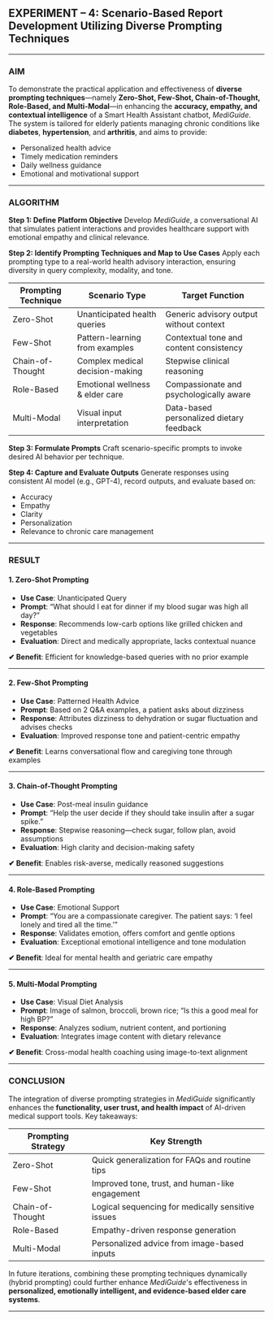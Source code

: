 
## **EXPERIMENT – 4: Scenario-Based Report Development Utilizing Diverse Prompting Techniques**

---

### **AIM**

To demonstrate the practical application and effectiveness of **diverse prompting techniques**—namely **Zero-Shot, Few-Shot, Chain-of-Thought, Role-Based, and Multi-Modal**—in enhancing the **accuracy, empathy, and contextual intelligence** of a Smart Health Assistant chatbot, *MediGuide*. The system is tailored for elderly patients managing chronic conditions like **diabetes**, **hypertension**, and **arthritis**, and aims to provide:

* Personalized health advice
* Timely medication reminders
* Daily wellness guidance
* Emotional and motivational support

---

### **ALGORITHM**

**Step 1: Define Platform Objective**
Develop *MediGuide*, a conversational AI that simulates patient interactions and provides healthcare support with emotional empathy and clinical relevance.

**Step 2: Identify Prompting Techniques and Map to Use Cases**
Apply each prompting type to a real-world health advisory interaction, ensuring diversity in query complexity, modality, and tone.

| Prompting Technique | Scenario Type                   | Target Function                          |
| ------------------- | ------------------------------- | ---------------------------------------- |
| Zero-Shot           | Unanticipated health queries    | Generic advisory output without context  |
| Few-Shot            | Pattern-learning from examples  | Contextual tone and content consistency  |
| Chain-of-Thought    | Complex medical decision-making | Stepwise clinical reasoning              |
| Role-Based          | Emotional wellness & elder care | Compassionate and psychologically aware  |
| Multi-Modal         | Visual input interpretation     | Data-based personalized dietary feedback |

**Step 3: Formulate Prompts**
Craft scenario-specific prompts to invoke desired AI behavior per technique.

**Step 4: Capture and Evaluate Outputs**
Generate responses using consistent AI model (e.g., GPT-4), record outputs, and evaluate based on:

* Accuracy
* Empathy
* Clarity
* Personalization
* Relevance to chronic care management

---

### **RESULT**

#### **1. Zero-Shot Prompting**

* **Use Case**: Unanticipated Query
* **Prompt**: “What should I eat for dinner if my blood sugar was high all day?”
* **Response**: Recommends low-carb options like grilled chicken and vegetables
* **Evaluation**: Direct and medically appropriate, lacks contextual nuance

**✔ Benefit**: Efficient for knowledge-based queries with no prior example

---

#### **2. Few-Shot Prompting**

* **Use Case**: Patterned Health Advice
* **Prompt**: Based on 2 Q\&A examples, a patient asks about dizziness
* **Response**: Attributes dizziness to dehydration or sugar fluctuation and advises checks
* **Evaluation**: Improved response tone and patient-centric empathy

**✔ Benefit**: Learns conversational flow and caregiving tone through examples

---

#### **3. Chain-of-Thought Prompting**

* **Use Case**: Post-meal insulin guidance
* **Prompt**: “Help the user decide if they should take insulin after a sugar spike.”
* **Response**: Stepwise reasoning—check sugar, follow plan, avoid assumptions
* **Evaluation**: High clarity and decision-making safety

**✔ Benefit**: Enables risk-averse, medically reasoned suggestions

---

#### **4. Role-Based Prompting**

* **Use Case**: Emotional Support
* **Prompt**: “You are a compassionate caregiver. The patient says: ‘I feel lonely and tired all the time.’”
* **Response**: Validates emotion, offers comfort and gentle options
* **Evaluation**: Exceptional emotional intelligence and tone modulation

**✔ Benefit**: Ideal for mental health and geriatric care empathy

---

#### **5. Multi-Modal Prompting**

* **Use Case**: Visual Diet Analysis
* **Prompt**: Image of salmon, broccoli, brown rice; “Is this a good meal for high BP?”
* **Response**: Analyzes sodium, nutrient content, and portioning
* **Evaluation**: Integrates image content with dietary relevance

**✔ Benefit**: Cross-modal health coaching using image-to-text alignment

---

### **CONCLUSION**

The integration of diverse prompting strategies in *MediGuide* significantly enhances the **functionality, user trust, and health impact** of AI-driven medical support tools. Key takeaways:

| Prompting Strategy | Key Strength                                      |
| ------------------ | ------------------------------------------------- |
| Zero-Shot          | Quick generalization for FAQs and routine tips    |
| Few-Shot           | Improved tone, trust, and human-like engagement   |
| Chain-of-Thought   | Logical sequencing for medically sensitive issues |
| Role-Based         | Empathy-driven response generation                |
| Multi-Modal        | Personalized advice from image-based inputs       |

In future iterations, combining these prompting techniques dynamically (hybrid prompting) could further enhance *MediGuide*'s effectiveness in **personalized, emotionally intelligent, and evidence-based elder care systems**.

---

